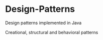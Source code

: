 # Design-Patterns
Design patterns implemented in Java

Creational, structural and behavioral patterns
